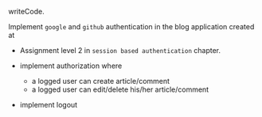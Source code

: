 writeCode.

Implement `google` and `github` authentication in the blog application created at

- Assignment level 2 in `session based authentication` chapter.

- implement authorization where

  - a logged user can create article/comment
  - a logged user can edit/delete his/her article/comment

- implement logout
